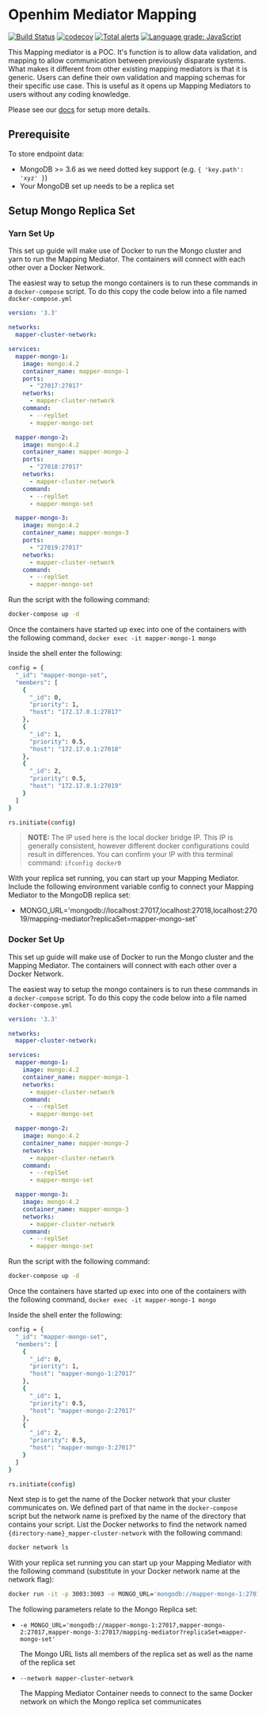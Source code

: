 # Openhim Mediator Mapping

[![Build Status](https://travis-ci.com/jembi/openhim-mediator-mapping.svg?branch=master)](https://travis-ci.org/jembi/openhim-mediator-mapping)
[![codecov](https://codecov.io/gh/jembi/openhim-mediator-mapping/branch/master/graph/badge.svg)](https://codecov.io/gh/jembi/openhim-mediator-mapping)
[![Total alerts](https://img.shields.io/lgtm/alerts/g/jembi/openhim-mediator-mapping.svg?logo=lgtm&logoWidth=18)](https://lgtm.com/projects/g/jembi/openhim-mediator-mapping/alerts/)
[![Language grade: JavaScript](https://img.shields.io/lgtm/grade/javascript/g/jembi/openhim-mediator-mapping.svg?logo=lgtm&logoWidth=18)](https://lgtm.com/projects/g/jembi/openhim-mediator-mapping/context:javascript)

This Mapping mediator is a POC. It's function is to allow data validation, and mapping to allow communication between previously disparate systems. What makes it different from other existing mapping mediators is that it is generic. Users can define their own validation and mapping schemas for their specific use case. This is useful as it opens up Mapping Mediators to users without any coding knowledge.

Please see our [docs](./docs/Setup.md) for setup more details.

## Prerequisite

To store endpoint data:

- MongoDB >= 3.6 as we need dotted key support (e.g. `{ 'key.path': 'xyz' }`)
- Your MongoDB set up needs to be a replica set

## Setup Mongo Replica Set

### Yarn Set Up

This set up guide will make use of Docker to run the Mongo cluster and yarn to run the Mapping Mediator. The containers will connect with each other over a Docker Network.

The easiest way to setup the mongo containers is to run these commands in a `docker-compose` script. To do this copy the code below into a file named `docker-compose.yml`

```yaml
version: '3.3'

networks:
  mapper-cluster-network:

services:
  mapper-mongo-1:
    image: mongo:4.2
    container_name: mapper-mongo-1
    ports:
      - "27017:27017"
    networks:
      - mapper-cluster-network
    command:
      - --replSet
      - mapper-mongo-set

  mapper-mongo-2:
    image: mongo:4.2
    container_name: mapper-mongo-2
    ports:
      - "27018:27017"
    networks:
      - mapper-cluster-network
    command:
      - --replSet
      - mapper-mongo-set

  mapper-mongo-3:
    image: mongo:4.2
    container_name: mapper-mongo-3
    ports:
      - "27019:27017"
    networks:
      - mapper-cluster-network
    command:
      - --replSet
      - mapper-mongo-set
```

Run the script with the following command:

```sh
docker-compose up -d
```

Once the containers have started up exec into one of the containers with the following command, `docker exec -it mapper-mongo-1 mongo`

Inside the shell enter the following:

```sh
config = {
  "_id": "mapper-mongo-set",
  "members": [
    {
      "_id": 0,
      "priority": 1,
      "host": "172.17.0.1:27017"
    },
    {
      "_id": 1,
      "priority": 0.5,
      "host": "172.17.0.1:27018"
    },
    {
      "_id": 2,
      "priority": 0.5,
      "host": "172.17.0.1:27019"
    }
  ]
}

rs.initiate(config)
```

> **NOTE:** The IP used here is the local docker bridge IP. This IP is generally consistent, however different docker configurations could result in differences. You can confirm your IP with this terminal command: `ifconfig docker0`

With your replica set running, you can start up your Mapping Mediator. Include the following environment variable config to connect your Mapping Mediator to the MongoDB replica set:

- MONGO_URL='mongodb://localhost:27017,localhost:27018,localhost:27019/mapping-mediator?replicaSet=mapper-mongo-set'

### Docker Set Up

This set up guide will make use of Docker to run the Mongo cluster and the Mapping Mediator. The containers will connect with each other over a Docker Network.

The easiest way to setup the mongo containers is to run these commands in a `docker-compose` script. To do this copy the code below into a file named `docker-compose.yml`

```yaml
version: '3.3'

networks:
  mapper-cluster-network:

services:
  mapper-mongo-1:
    image: mongo:4.2
    container_name: mapper-mongo-1
    networks:
      - mapper-cluster-network
    command:
      - --replSet
      - mapper-mongo-set

  mapper-mongo-2:
    image: mongo:4.2
    container_name: mapper-mongo-2
    networks:
      - mapper-cluster-network
    command:
      - --replSet
      - mapper-mongo-set

  mapper-mongo-3:
    image: mongo:4.2
    container_name: mapper-mongo-3
    networks:
      - mapper-cluster-network
    command:
      - --replSet
      - mapper-mongo-set
```

Run the script with the following command:

```sh
docker-compose up -d
```

Once the containers have started up exec into one of the containers with the following command, `docker exec -it mapper-mongo-1 mongo`

Inside the shell enter the following:

```sh
config = {
  "_id": "mapper-mongo-set",
  "members": [
    {
      "_id": 0,
      "priority": 1,
      "host": "mapper-mongo-1:27017"
    },
    {
      "_id": 1,
      "priority": 0.5,
      "host": "mapper-mongo-2:27017"
    },
    {
      "_id": 2,
      "priority": 0.5,
      "host": "mapper-mongo-3:27017"
    }
  ]
}

rs.initiate(config)
```

Next step is to get the name of the Docker network that your cluster communicates on. We defined part of that name in the `docker-compose` script but the network name is prefixed by the name of the directory that contains your script. List the Docker networks to find the network named `{directory-name}_mapper-cluster-network` with the following command:

```sh
docker network ls
```

With your replica set running you can start up your Mapping Mediator with the following command (substitute in your Docker network name at the network flag):

```sh
docker run -it -p 3003:3003 -e MONGO_URL='mongodb://mapper-mongo-1:27017,mapper-mongo-2:27017,mapper-mongo:27017/mapping-mediator?replicaSet=mapper-mongo-set' --network {directory-name}_mapper-cluster-network jembi/openhim-mapping-mediator:latest
```

The following parameters relate to the Mongo Replica set:

- `-e MONGO_URL='mongodb://mapper-mongo-1:27017,mapper-mongo-2:27017,mapper-mongo-3:27017/mapping-mediator?replicaSet=mapper-mongo-set'`

  The Mongo URL lists all members of the replica set as well as the name of the replica set

- `--network mapper-cluster-network`

  The Mapping Mediator Container needs to connect to the same Docker network on which the Mongo replica set communicates
